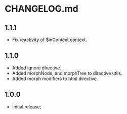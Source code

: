 # CHANGELOG.md

## 1.1.1

- Fix reactivity of $inContext context.

## 1.1.0

- Added ignore directive.
- Added morphNode, and morphTree to directive utils.
- Added morph modifiers to html directive.

## 1.0.0

- Initial release;
